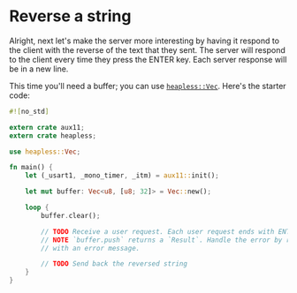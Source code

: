 # Reverse a string

Alright, next let's make the server more interesting by having it respond to the client with the
reverse of the text that they sent. The server will respond to the client every time they press the
ENTER key. Each server response will be in a new line.

This time you'll need a buffer; you can use [`heapless::Vec`]. Here's the starter code:

[`heapless::Vec`]: https://docs.rs/heapless/0.2.1/heapless/struct.Vec.html

``` rust
#![no_std]

extern crate aux11;
extern crate heapless;

use heapless::Vec;

fn main() {
    let (_usart1, _mono_timer, _itm) = aux11::init();

    let mut buffer: Vec<u8, [u8; 32]> = Vec::new();

    loop {
        buffer.clear();

        // TODO Receive a user request. Each user request ends with ENTER
        // NOTE `buffer.push` returns a `Result`. Handle the error by responding
        // with an error message.

        // TODO Send back the reversed string
    }
}
```
